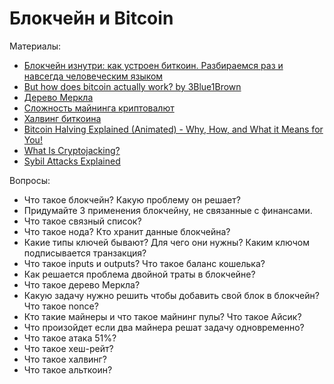 # Блокчейн и Bitcoin

Материалы:

* [Блокчейн изнутри: как устроен биткоин. Разбираемся раз и навсегда человеческим языком](https://vas3k.ru/blog/blockchain/)
* [But how does bitcoin actually work? by 3Blue1Brown](https://www.youtube.com/watch?v=bBC-nXj3Ng4)
* [Дерево Меркла](https://forklog.com/cryptorium/chto-takoe-derevo-merkla/)
* [Сложность майнинга криптовалют](https://forklog.com/cryptorium/chto-takoe-heshrejt-i-slozhnost-majninga-kriptovalyut/)
* [Халвинг биткоина](https://forklog.com/cryptorium/chto-takoe-halving-bitkoina/)
* [Bitcoin Halving Explained (Animated) - Why, How, and What it Means for You!](https://www.youtube.com/watch?v=oUusKpkSHkw)
* [What Is Cryptojacking?](https://academy.binance.com/en/articles/what-is-cryptojacking)
* [Sybil Attacks Explained](https://academy.binance.com/ru/articles/sybil-attacks-explained)

Вопросы:

* Что такое блокчейн? Какую проблему он решает?
* Придумайте 3 применения блокчейну, не связанные с финансами.
* Что такое связный список?
* Что такое нода? Кто хранит данные блокчейна?
* Какие типы ключей бывают? Для чего они нужны? Каким ключом подписывается транзакция?
* Что такое inputs и outputs? Что такое баланс кошелька?
* Как решается проблема двойной траты в блокчейне?
* Что такое дерево Меркла?
* Какую задачу нужно решить чтобы добавить свой блок в блокчейн? Что такое nonce?
* Кто такие майнеры и что такое майнинг пулы? Что такое Айсик?
* Что произойдет если два майнера решат задачу одновременно?
* Что такое атака 51%?
* Что такое хеш-рейт?
* Что такое халвинг?
* Что такое альткоин?
